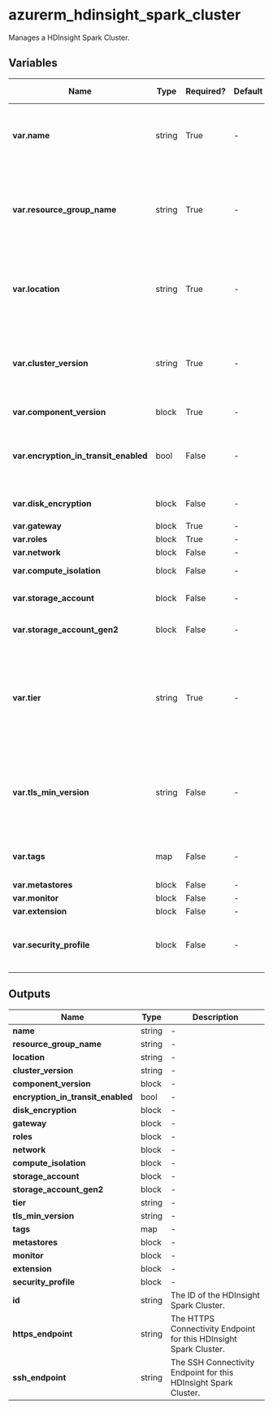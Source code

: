 # azurerm_hdinsight_spark_cluster

Manages a HDInsight Spark Cluster.

## Variables

| Name | Type | Required? | Default  | possible values | Description |
| ---- | ---- | --------- | -------- | ----------- | ----------- |
| **var.name** | string | True | -  |  -  | Specifies the name for this HDInsight Spark Cluster. Changing this forces a new resource to be created. | 
| **var.resource_group_name** | string | True | -  |  -  | Specifies the name of the Resource Group in which this HDInsight Spark Cluster should exist. Changing this forces a new resource to be created. | 
| **var.location** | string | True | -  |  -  | Specifies the Azure Region which this HDInsight Spark Cluster should exist. Changing this forces a new resource to be created. | 
| **var.cluster_version** | string | True | -  |  -  | Specifies the Version of HDInsights which should be used for this Cluster. Changing this forces a new resource to be created. | 
| **var.component_version** | block | True | -  |  -  | A `component_version` block. | 
| **var.encryption_in_transit_enabled** | bool | False | -  |  -  | Whether encryption in transit is enabled for this Cluster. Changing this forces a new resource to be created. | 
| **var.disk_encryption** | block | False | -  |  -  | One or more `disk_encryption` block. | 
| **var.gateway** | block | True | -  |  -  | A `gateway` block. | 
| **var.roles** | block | True | -  |  -  | A `roles` block. | 
| **var.network** | block | False | -  |  -  | A `network` block. | 
| **var.compute_isolation** | block | False | -  |  -  | A `compute_isolation` block. | 
| **var.storage_account** | block | False | -  |  -  | One or more `storage_account` block. | 
| **var.storage_account_gen2** | block | False | -  |  -  | A `storage_account_gen2` block. | 
| **var.tier** | string | True | -  |  `Standard`, `Premium`  | Specifies the Tier which should be used for this HDInsight Spark Cluster. Possible values are `Standard` or `Premium`. Changing this forces a new resource to be created. | 
| **var.tls_min_version** | string | False | -  |  -  | The minimal supported TLS version. Possible values are 1.0, 1.1 or 1.2. Changing this forces a new resource to be created. | 
| **var.tags** | map | False | -  |  -  | A map of Tags which should be assigned to this HDInsight Spark Cluster. | 
| **var.metastores** | block | False | -  |  -  | A `metastores` block. | 
| **var.monitor** | block | False | -  |  -  | A `monitor` block. | 
| **var.extension** | block | False | -  |  -  | An `extension` block. | 
| **var.security_profile** | block | False | -  |  -  | A `security_profile` block. Changing this forces a new resource to be created. | 



## Outputs

| Name | Type | Description |
| ---- | ---- | --------- | 
| **name** | string  | - | 
| **resource_group_name** | string  | - | 
| **location** | string  | - | 
| **cluster_version** | string  | - | 
| **component_version** | block  | - | 
| **encryption_in_transit_enabled** | bool  | - | 
| **disk_encryption** | block  | - | 
| **gateway** | block  | - | 
| **roles** | block  | - | 
| **network** | block  | - | 
| **compute_isolation** | block  | - | 
| **storage_account** | block  | - | 
| **storage_account_gen2** | block  | - | 
| **tier** | string  | - | 
| **tls_min_version** | string  | - | 
| **tags** | map  | - | 
| **metastores** | block  | - | 
| **monitor** | block  | - | 
| **extension** | block  | - | 
| **security_profile** | block  | - | 
| **id** | string  | The ID of the HDInsight Spark Cluster. | 
| **https_endpoint** | string  | The HTTPS Connectivity Endpoint for this HDInsight Spark Cluster. | 
| **ssh_endpoint** | string  | The SSH Connectivity Endpoint for this HDInsight Spark Cluster. | 